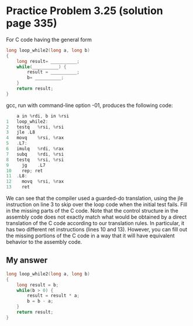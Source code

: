 # Practice Problem 3.25 (solution page 335)
For C code having the general form
```c
long loop_while2(long a, long b)
{
	long result= __________;
	while(__________) {
		result = __________;
		b= __________;
	}
	return result;
}
```

gcc, run with command-line option -01, produces the following code:

```c
	a in %rdi, b in %rsi
1	loop_while2:
2	testq	%rsi, %rsi
3	jle	.L8
4	movq	%rsi, %rax
5	.L7:
6	imulq	%rdi, %rax
7	subq	%rdi, %rsi
8	testq	%rsi, %rsi
9	  jg	.L7
10	  rep; ret
11	.L8:
12	  movq	%rsi, %rax
13	  ret
```

We can see that the compiler used a guarded-do translation, using the jle instruction on line 3 to skip over the loop code when the initial test fails. Fill in the missing parts of the C code. Note that the control structure in the assembly code does not exactly match what would be obtained by a direct translation of the C code according to our translation rules. In particular, it has two different ret instructions (lines 10 and 13). However, you can fill out the missing portions of the C code in a way that it will have equivalent behavior to the assembly code.

## My answer
```c
long loop_while2(long a, long b)
{
	long result = b;
	while(b > 0) {
		result = result * a;
		b = b - a;
	}
	return result;
}
```